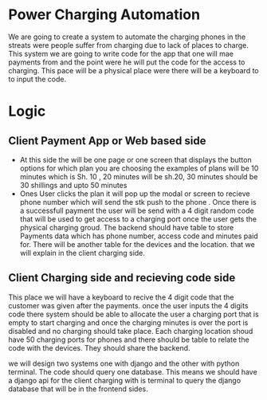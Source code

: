 # Power Charging Automation
We are going to create a system to automate the charging phones in the streats were people suffer from charging 
due to lack of places to charge.
This system we are going to write code for the app that one will mae payments from and the point were he will 
put the code for the access to charging. This pace will be a physical place were there will be a keyboard to
to input the code.

# Logic

## Client Payment App or Web based side
- At this side the will be one page or one screen that disp‬lays the button options for which plan you are choosing 
the examples of plans will be 10 minutes which is Sh. 10 , 20 minutes will be sh.20, 30 minutes should be 30 shillings and upto 50 minutes
- Ones User clicks the plan it will pop up the modal or screen to recieve phone number which will send the stk push to the phone . Once there
is a successfull payment the user will be send with a 4 digit random code that will be used to get access to a charging port once the user gets 
the physical charging groud. The backend should have table to store Payments data which  has phone number, access code  and minutes paid for. There
will be another table for the devices and the location. that we will explain in the client charging side.


## Client Charging side and recieving code side

This place we will have a keyboard to recive the 4 digit code that the customer was given after the payments. 
once the user inputs the 4 digits code there system should be able to allocate the user a charging port that is 
empty to start charging and once the charging minutes is over the port is disabled and no charging should take place. 
Each charging location shoud have 50 charging ports for phones and there should be table to relate the code with the 
devices. They should share the backend.

we will design two systems one with django and the other with python terminal. The code should query one database.
This means we should have a django api for the client charging with is terminal to query the django database that will be in the frontend sides.

